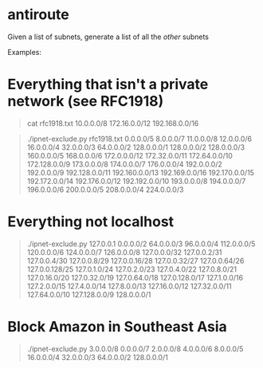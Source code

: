 # antiroute
Given a list of subnets, generate a list of all the *other* subnets


Examples:

# Everything that isn't a private network (see RFC1918)
> cat rfc1918.txt
10.0.0.0/8
172.16.0.0/12
192.168.0.0/16

> ./ipnet-exclude.py rfc1918.txt
0.0.0.0/5
8.0.0.0/7
11.0.0.0/8
12.0.0.0/6
16.0.0.0/4
32.0.0.0/3
64.0.0.0/2
128.0.0.0/1
128.0.0.0/2
128.0.0.0/3
160.0.0.0/5
168.0.0.0/6
172.0.0.0/12
172.32.0.0/11
172.64.0.0/10
172.128.0.0/9
173.0.0.0/8
174.0.0.0/7
176.0.0.0/4
192.0.0.0/2
192.0.0.0/9
192.128.0.0/11
192.160.0.0/13
192.169.0.0/16
192.170.0.0/15
192.172.0.0/14
192.176.0.0/12
192.192.0.0/10
193.0.0.0/8
194.0.0.0/7
196.0.0.0/6
200.0.0.0/5
208.0.0.0/4
224.0.0.0/3



# Everything not localhost
> ./ipnet-exclude.py 127.0.0.1
0.0.0.0/2
64.0.0.0/3
96.0.0.0/4
112.0.0.0/5
120.0.0.0/6
124.0.0.0/7
126.0.0.0/8
127.0.0.0/32
127.0.0.2/31
127.0.0.4/30
127.0.0.8/29
127.0.0.16/28
127.0.0.32/27
127.0.0.64/26
127.0.0.128/25
127.0.1.0/24
127.0.2.0/23
127.0.4.0/22
127.0.8.0/21
127.0.16.0/20
127.0.32.0/19
127.0.64.0/18
127.0.128.0/17
127.1.0.0/16
127.2.0.0/15
127.4.0.0/14
127.8.0.0/13
127.16.0.0/12
127.32.0.0/11
127.64.0.0/10
127.128.0.0/9
128.0.0.0/1


# Block Amazon in Southeast Asia
> ./ipnet-exclude.py  3.0.0.0/8
0.0.0.0/7
2.0.0.0/8
4.0.0.0/6
8.0.0.0/5
16.0.0.0/4
32.0.0.0/3
64.0.0.0/2
128.0.0.0/1

